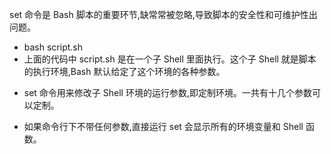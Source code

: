 set 命令是 Bash 脚本的重要环节,缺常常被忽略,导致脚本的安全性和可维护性出问题。

- bash script.sh
- 上面的代码中 script.sh 是在一个子 Shell 里面执行。这个子 Shell 就是脚本的执行环境,Bash 默认给定了这个环境的各种参数。

* set 命令用来修改子 Shell 环境的运行参数,即定制环境。一共有十几个参数可以定制。

* 如果命令行下不带任何参数,直接运行 set 会显示所有的环境变量和 Shell 函数。
